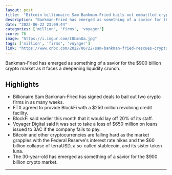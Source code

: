 ```yaml
---
layout: post
title:  "Bitcoin billionaire Sam Bankman-Fried bails out embattled crypto firms BlockFi and Voyager"
description: "Bankman-Fried has emerged as something of a savior for the $900 billion crypto market as it faces a deepening liquidity crunch."
date: "2022-06-22 23:09:44"
categories: ['million', 'firms', 'voyager']
score: 76
image: "https://i.imgur.com/I0LmnOa.jpg"
tags: ['million', 'firms', 'voyager']
link: "https://www.cnbc.com/2022/06/22/sam-bankman-fried-rescues-crypto-lenders-blockfi-voyager.html"
---
```


Bankman-Fried has emerged as something of a savior for the $900 billion crypto market as it faces a deepening liquidity crunch.

## Highlights

- Billionaire Sam Bankman-Fried has signed deals to bail out two crypto firms in as many weeks.
- FTX agreed to provide BlockFi with a $250 million revolving credit facility.
- BlockFi said earlier this month that it would lay off 20% of its staff.
- Voyager Digital said it was set to take a loss of $650 million on loans issued to 3AC if the company fails to pay.
- Bitcoin and other cryptocurrencies are falling hard as the market grapples with the Federal Reserve's interest rate hikes and the $60 billion collapse of terraUSD, a so-called stablecoin, and its sister token luna.
- The 30-year-old has emerged as something of a savior for the $900 billion crypto market.

---
